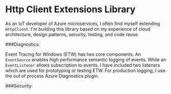 # Http Client Extensions Library

As an IoT developer of Azure microservices, I often find myself extending `HttpClient`. I'm building this library based on my experience of cloud architecture, design patterns, security, testing, and code reuse.

###Diagnostics:

Event Tracing for Windows (ETW) has two core components. An `EventSource` enables high performance semantic logging of events. While an `EventListener` allows subscription to events. I have included two listeners which are used for prototyping or testing ETW. For production logging, I use the out of process Azure Diagnostics plugin.
 
###Security:

 
